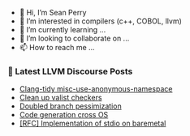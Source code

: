 - 👋 Hi, I’m Sean Perry
- 👀 I’m interested in compilers (c++, COBOL, llvm)
- 🌱 I’m currently learning ...
- 💞️ I’m looking to collaborate on ...
- 📫 How to reach me ...

<!---
s66perry/s66perry is a ✨ special ✨ repository because its `README.md` (this file) appears on your GitHub profile.
You can click the Preview link to take a look at your changes.
--->
### 📕 Latest LLVM Discourse Posts

<!-- DISCOURSE-LLVM:START -->
- [Clang-tidy misc-use-anonymous-namespace](https://discourse.llvm.org/t/clang-tidy-misc-use-anonymous-namespace/87947#post_5)
- [Clean up valist checkers](https://discourse.llvm.org/t/clean-up-valist-checkers/85277#post_6)
- [Doubled branch pessimization](https://discourse.llvm.org/t/doubled-branch-pessimization/87874#post_4)
- [Code generation cross OS](https://discourse.llvm.org/t/code-generation-cross-os/88148#post_5)
- [[RFC] Implementation of stdio on baremetal](https://discourse.llvm.org/t/rfc-implementation-of-stdio-on-baremetal/86944#post_16)
<!-- DISCOURSE-LLVM:END -->
